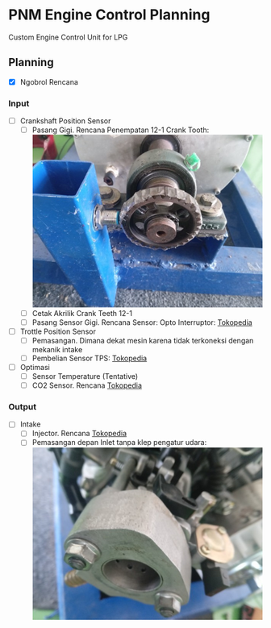 # PNM Engine Control Planning

Custom Engine Control Unit for LPG

## Planning

- [X] Ngobrol Rencana

### Input

- [ ] Crankshaft Position Sensor
    - [ ] Pasang Gigi. Rencana Penempatan 12-1 Crank Tooth:
![images](images/plan/crank_tooth.jpg)
    - [ ] Cetak Akrilik Crank Teeth 12-1
    - [ ] Pasang Sensor Gigi. Rencana Sensor: Opto Interruptor: [Tokopedia](https://www.tokopedia.com/xurve-store/fc-03-ir-infrared-speed-kecepatan-sensor-photo-opto-interruptor)

- [ ] Trottle Position Sensor
    - [ ] Pemasangan. Dimana dekat mesin karena tidak terkoneksi dengan mekanik intake
    - [ ] Pembelian Sensor TPS: [Tokopedia](https://www.tokopedia.com/primacave/terbaru-sensor-tps-throttle-position-sensor-beat-fi-vario-125-thalland)

- [ ] Optimasi
    - [ ] Sensor Temperature (Tentative)
    - [ ] CO2 Sensor. Rencana [Tokopedia](https://www.tokopedia.com/amanahotopart/sensor-oxygen-honda-jazz-city-belakang-oksigen-co2-o2-copotan-asli-ori)
    
### Output

- [ ] Intake
    - [ ] Injector. Rencana [Tokopedia](https://www.tokopedia.com/sumahonda/injector-assy-fuel-pcx-150-k97-vario-150-esp-16450k59a11)
    - [ ] Pemasangan depan Inlet tanpa klep pengatur udara:
![images](images/plan/inlet.jpg)

